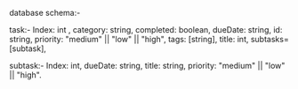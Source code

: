 database schema:-

task:-
Index: int , 
category: string, 
completed: boolean, 
dueDate: string, 
id: string, 
priority: "medium" || "low" || "high", 
tags: [string], 
title: int, 
subtasks= [subtask],


subtask:-
Index: int, 
dueDate: string, 
title: string, 
priority: "medium" || "low" || "high".
